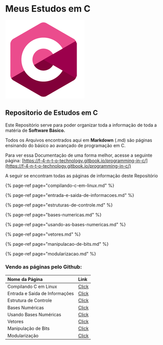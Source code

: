 # Meus Estudos em C

![](.gitbook/assets/640491.png)

## Repositorio de Estudos em C

Este Repositório serve para poder organizar toda a informação de toda a matéria de **Software Básico.**

Todos os Arquivos encontrados aqui em **Markdown** \(.md\) são páginas ensinando do básico ao avançado de programação em C.

Para ver essa Documentação de uma forma melhor, acesse a seguinte página: [https://f-4-n-t-o-technology.gitbook.io/programming-in-c/](https://f-4-n-t-o-technology.gitbook.io/programming-in-c/)

A seguir se encontram todas as páginas de informação deste Repositório

{% page-ref page="compilando-c-em-linux.md" %}

{% page-ref page="entrada-e-saida-de-informacoes.md" %}

{% page-ref page="estruturas-de-controle.md" %}

{% page-ref page="bases-numericas.md" %}

{% page-ref page="usando-as-bases-numericas.md" %}

{% page-ref page="vetores.md" %}

{% page-ref page="manipulacao-de-bits.md" %}

{% page-ref page="modularizacao.md" %}

### Vendo as páginas pelo Github:

| Nome da Página | Link |
| :--- | :--- |
| Compilando C em Linux | [Click](compilando-c-em-linux.md) |
| Entrada e Saída de Informações | [Click](entrada-e-saida-de-informacoes.md) |
| Estrutura de Controle | [Click](https://github.com/F4NT0/C/tree/6289a6981e3c519de4f11b5557c56bc92737b929/estrutura-de-controle.md) |
| Bases Numéricas | [Click](bases-numericas.md) |
| Usando Bases Numéricas | [Click](usando-as-bases-numericas.md) |
| Vetores | [Click](vetores.md) |
| Manipulação de Bits | [Click](manipulacao-de-bits.md) |
| Modularização | [Click](modularizacao.md) |

